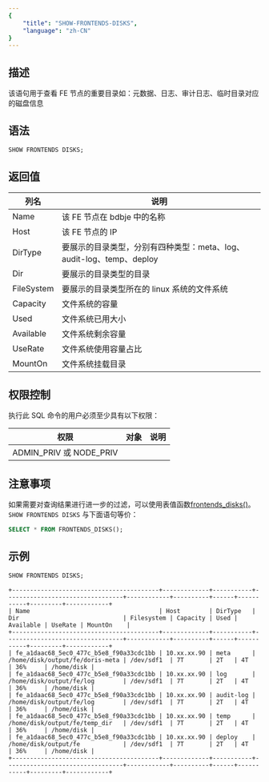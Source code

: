 ```yaml
---
{
    "title": "SHOW-FRONTENDS-DISKS",
    "language": "zh-CN"
}
---
```


<!--
Licensed to the Apache Software Foundation (ASF) under one
or more contributor license agreements.  See the NOTICE file
distributed with this work for additional information
regarding copyright ownership.  The ASF licenses this file
to you under the Apache License, Version 2.0 (the
"License"); you may not use this file except in compliance
with the License.  You may obtain a copy of the License at

  http://www.apache.org/licenses/LICENSE-2.0

Unless required by applicable law or agreed to in writing,
software distributed under the License is distributed on an
"AS IS" BASIS, WITHOUT WARRANTIES OR CONDITIONS OF ANY
KIND, either express or implied.  See the License for the
specific language governing permissions and limitations
under the License.
-->

## 描述

该语句用于查看 FE 节点的重要目录如：元数据、日志、审计日志、临时目录对应的磁盘信息

## 语法

```sql
SHOW FRONTENDS DISKS;
```

## 返回值

| 列名                 | 说明                                              |
|--------------------|-------------------------------------------------|
| Name               | 该 FE 节点在 bdbje 中的名称                             |
| Host               | 该 FE 节点的 IP                                     |
| DirType        | 要展示的目录类型，分别有四种类型：meta、log、audit-log、temp、deploy |
| Dir           | 要展示的目录类型的目录                                     |
| FileSystem          | 要展示的目录类型所在的 linux 系统的文件系统                       |
| Capacity            | 文件系统的容量                                         |
| Used | 文件系统已用大小                                        |
| Available               | 文件系统剩余容量                                        |
| UseRate           | 文件系统使用容量占比                                      |
| MountOn          | 文件系统挂载目录                                        |

## 权限控制

执行此 SQL 命令的用户必须至少具有以下权限：

| 权限                     | 对象 | 说明 |
|------------------------|----|----|
| ADMIN_PRIV 或 NODE_PRIV |    |    |

## 注意事项

如果需要对查询结果进行进一步的过滤，可以使用表值函数[frontends_disks()](../../../sql-functions/table-valued-functions/frontends_disks.md)。`SHOW FRONTENDS DISKS` 与下面语句等价：

```sql
SELECT * FROM FRONTENDS_DISKS();
```

## 示例

```sql
SHOW FRONTENDS DISKS; 
```

```text
+-----------------------------------------+-------------+-----------+---------------------------------+------------+----------+------+-----------+---------+------------+
| Name                                    | Host        | DirType   | Dir                             | Filesystem | Capacity | Used | Available | UseRate | MountOn    |
+-----------------------------------------+-------------+-----------+---------------------------------+------------+----------+------+-----------+---------+------------+
| fe_a1daac68_5ec0_477c_b5e8_f90a33cdc1bb | 10.xx.xx.90 | meta      | /home/disk/output/fe/doris-meta | /dev/sdf1  | 7T       | 2T   | 4T        | 36%     | /home/disk |
| fe_a1daac68_5ec0_477c_b5e8_f90a33cdc1bb | 10.xx.xx.90 | log       | /home/disk/output/fe/log        | /dev/sdf1  | 7T       | 2T   | 4T        | 36%     | /home/disk |
| fe_a1daac68_5ec0_477c_b5e8_f90a33cdc1bb | 10.xx.xx.90 | audit-log | /home/disk/output/fe/log        | /dev/sdf1  | 7T       | 2T   | 4T        | 36%     | /home/disk |
| fe_a1daac68_5ec0_477c_b5e8_f90a33cdc1bb | 10.xx.xx.90 | temp      | /home/disk/output/fe/temp_dir   | /dev/sdf1  | 7T       | 2T   | 4T        | 36%     | /home/disk |
| fe_a1daac68_5ec0_477c_b5e8_f90a33cdc1bb | 10.xx.xx.90 | deploy    | /home/disk/output/fe            | /dev/sdf1  | 7T       | 2T   | 4T        | 36%     | /home/disk |
+-----------------------------------------+-------------+-----------+---------------------------------+------------+----------+------+-----------+---------+------------+
```
